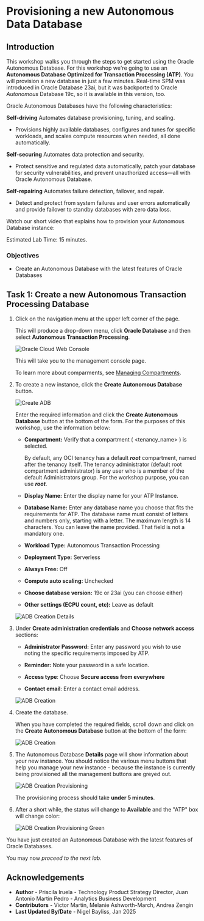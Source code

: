 # Provisioning a new Autonomous Data Database

## Introduction

This workshop walks you through the steps to get started using the Oracle Autonomous Database. For this workshop we're going to use an  **Autonomous Database Optimized for Transaction Processing (ATP)**. You will provision a new database in just a few minutes. Real-time SPM was introduced in Oracle Database 23ai, but it was backported to Oracle _Autonomous_ Database 19c, so it is available in this version, too.

Oracle Autonomous Databases have the following characteristics:

**Self-driving**
Automates database provisioning, tuning, and scaling.

- Provisions highly available databases, configures and tunes for specific workloads, and scales compute resources when needed, all done automatically.

**Self-securing**
Automates data protection and security.

- Protect sensitive and regulated data automatically, patch your database for security vulnerabilities, and prevent unauthorized access—all with Oracle Autonomous Database.

**Self-repairing**
Automates failure detection, failover, and repair.

- Detect and protect from system failures and user errors automatically and provide failover to standby databases with zero data loss.

Watch our short video that explains how to provision your Autonomous Database instance:

[](youtube:IfWJhnodAxk)

Estimated Lab Time: 15 minutes.

### Objectives 
- Create an Autonomous Database with the latest features of Oracle Databases

## Task 1: Create a new Autonomous Transaction Processing Database

1. Click on the navigation menu at the upper left corner of the page.

    This will produce a drop-down menu, click **Oracle Database** and then select **Autonomous Transaction Processing**.

    ![Oracle Cloud Web Console](./images/prov-1.png " ")

    This will take you to the management console page.

    To learn more about comparments, see [Managing Compartments](https://docs.cloud.oracle.com/en-us/iaas/Content/Identity/Tasks/managingcompartments.htm).
    
2. To create a new instance, click the **Create Autonomous Database** button.

    ![Create ADB](./images/prov-2.png)

    Enter the required information and click the **Create Autonomous Database** button at the bottom of the form. For the purposes of this workshop, use the information below:

    - **Compartment:** Verify that a compartment ( &lt;tenancy_name&gt; ) is selected.

        By default, any OCI tenancy has a default ***root*** compartment, named after the tenancy itself. The tenancy administrator (default root compartment administrator) is any user who is a member of the default Administrators group. For the workshop purpose, you can use ***root***.

    - **Display Name:** Enter the display name for your ATP Instance.
    
    - **Database Name:** Enter any database name you choose that fits the requirements for ATP. The database name must consist of letters and numbers only, starting with a letter. The maximum length is 14 characters. You can leave the name provided. That field is not a mandatory one.
    - **Workload Type:** Autonomous Transaction Processing  
    
    - **Deployment Type:** Serverless
    
    - **Always Free:** Off

    - **Compute auto scaling:** Unchecked

    - **Choose database version:** 19c or 23ai (you can choose either)

    - **Other settings (ECPU count, etc):** Leave as default

    ![ADB Creation Details](./images/prov-3.png)

3. Under **Create administration credentials** and **Choose network access** sections:

    - **Administrator Password:** Enter any password you wish to use noting the specific requirements imposed by ATP.
    
    - **Reminder:** Note your password in a safe location.

    - **Access type**: Choose **Secure access from everywhere**

    - **Contact email**: Enter a contact email address.

    ![ADB Creation](./images/prov-4.png)

4. Create the database.

    When you have completed the required fields, scroll down and click on the **Create Autonomous Database** button at the bottom of the form:

    ![ADB Creation](./images/prov-5.png)

5. The Autonomous Database **Details** page will show information about your new instance. You should notice the various menu buttons that help you manage your new instance - because the instance is currently being provisioned all the management buttons are greyed out.

    ![ADB Creation Provisioning](./images/prov-6.png)

    The provisioning process should take **under 5 minutes**.

6. After a short while, the status will change to **Available** and the "ATP" box will change color:

    ![ADB Creation Provisioning Green](./images/prov-7.png)

You have just created an Autonomous Database with the latest features of Oracle Databases.

You may now *proceed to the next lab.*

## Acknowledgements

- **Author** - Priscila Iruela - Technology Product Strategy Director, Juan Antonio Martin Pedro - Analytics Business Development
- **Contributors** - Victor Martin, Melanie Ashworth-March, Andrea Zengin
- **Last Updated By/Date** - Nigel Bayliss, Jan 2025
